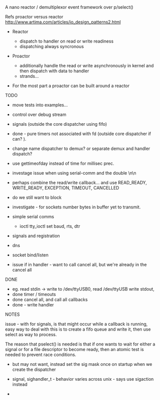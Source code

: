 
A nano reactor / demultiplexor event framework over p/select()


Refs proactor versus reactor
http://www.artima.com/articles/io_design_patterns2.html
  - Reactor
    - dispatch to handler on read or write readiness
    - dispatching always syncronous
  - Proactor
    - additionally handle the read or write asynchronously in kernel and then dispatch with data to handler
    - strands...

  - For the most part a proactor can be built around a reactor

TODO
  - move tests into examples...

  - control over debug stream

  - signals (outside the core dispatcher using fifo) 
  - done - pure timers not associated with fd (outside core dispatcher if can? ).

  - change name dispatcher to demux? or separate demux and handler dispatch?

  - use gettimeofday instead of time for millisec prec. 

  - investage issue when using serial-comm and the double \n\n 

  - perhaps combine the read/write callback... and use
      READ_READY, WRITE_READY, EXCEPTION, TIMEOUT, CANCELLED

  - do we still want to block

  - investigate - for sockets number bytes in buffer yet to transmit.

  - simple serial comms 
      - ioctl tty_ioctl set baud, rts, dtr
  - signals and registration
  - dns
  - socket bind/listen

  - issue if in handler - want to call cancel all, but we're already
      in the cancel all 


DONE
  - eg. read stdin -> write to /dev/ttyUSB0, read /dev/ttyUSB write stdout,
  - done timer  / timeouts
  - done cancel all, and call all callbacks 
  - done - write handler

NOTES

  issue - with for signals, is that might occur while a callback is running,  
          easy way to deal with this is to create a fifo queue and write it, then use 
          select as way to process. 


  The  reason  that pselect() is needed is that if one wants to wait for either a
  signal or for a file descriptor to become ready, then an atomic test is needed
  to prevent race conditions. 

  - but may not want, instead set the sig mask once on startup when we create the dispatcher

  - signal, sighandler_t   - behavior varies across unix  - says use sigaction instead
  - 


